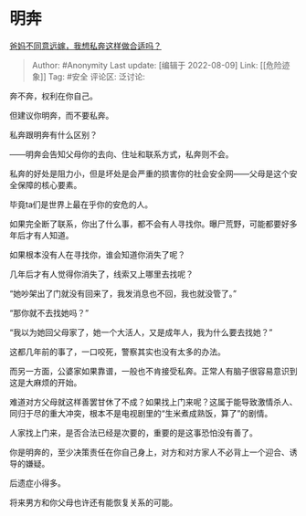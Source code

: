 # 明奔
[爸妈不同意远嫁，我想私奔这样做合适吗？](https://www.zhihu.com/question/494330148/answer/2617349964)

> Author: #Anonymity
> Last update: [编辑于 2022-08-09]
> Link: [[危险迹象]]
> Tag: #安全
> 评论区:
> 泛讨论:

奔不奔，权利在你自己。

但建议你明奔，而不要私奔。

私奔跟明奔有什么区别？

——明奔会告知父母你的去向、住址和联系方式，私奔则不会。

私奔的好处是阻力小，但是坏处是会严重的损害你的社会安全网——父母是这个安全保障的核心要素。

毕竟ta们是世界上最在乎你的安危的人。

如果完全断了联系，你出了什么事，都不会有人寻找你。曝尸荒野，可能都要好多年后才有人知道。

如果根本没有人在寻找你，谁会知道你消失了呢？

几年后才有人觉得你消失了，线索又上哪里去找呢？

“她吵架出了门就没有回来了，我发消息也不回，我也就没管了。”

“那你就不去找她吗？”

“我以为她回父母家了，她一个大活人，又是成年人，我为什么要去找她？”

这都几年前的事了，一口咬死，警察其实也没有太多的办法。

而另一方面，公婆家如果靠谱，一般也不肯接受私奔。正常人有脑子很容易意识到这是大麻烦的开始。

难道对方父母就这样善罢甘休了不成？如果找上门来呢？这属于能导致激情杀人、同归于尽的重大冲突，根本不是电视剧里的“生米煮成熟饭，算了”的剧情。

人家找上门来，是否合法已经是次要的，重要的是这事恐怕没有善了。

你是明奔的，至少决策责任在你自己身上，对方和对方家人不必背上一个迎合、诱导的嫌疑。

后遗症小得多。

将来男方和你父母也许还有能恢复关系的可能。
